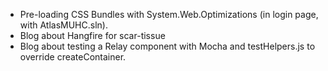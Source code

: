 - Pre-loading CSS Bundles with System.Web.Optimizations (in login page, with AtlasMUHC.sln).
- Blog about Hangfire for scar-tissue
- Blog about testing a Relay component with Mocha and testHelpers.js to override createContainer.
